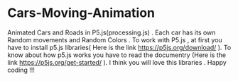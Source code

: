 # Cars-Moving-Animation

Animated Cars and Roads in P5.js(processing.js) . Each car has its own Random movements and Random Colors .
To work with P5.js , at first you have to install p5.js libraries( Here is the link  https://p5js.org/download/ ).
To know about how p5.js works you have to read the documentry (Here is the link https://p5js.org/get-started/ ).
I think you will love this libraries . Happy coding !!!
